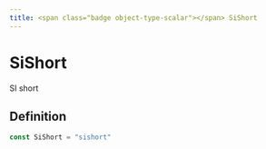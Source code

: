 ```yaml
---
title: <span class="badge object-type-scalar"></span> SiShort
---
```

# <span class="badge object-type-scalar"></span> SiShort

SI short

## Definition

```go
const SiShort = "sishort"
```
